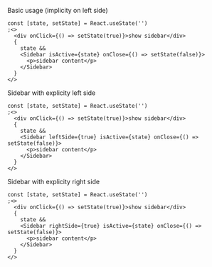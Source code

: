 Basic usage (implicity on left side)

```
const [state, setState] = React.useState('')
;<>
  <div onClick={() => setState(true)}>show sidebar</div>
  {
    state &&
    <Sidebar isActive={state} onClose={() => setState(false)}>
      <p>sidebar content</p>
    </Sidebar>
  }
</>
```

Sidebar with explicity left side

```
const [state, setState] = React.useState('')
;<>
  <div onClick={() => setState(true)}>show sidebar</div>
  {
    state &&
    <Sidebar leftSide={true} isActive={state} onClose={() => setState(false)}>
      <p>sidebar content</p>
    </Sidebar>
  }
</>
```

Sidebar with explicity right side

```
const [state, setState] = React.useState('')
;<>
  <div onClick={() => setState(true)}>show sidebar</div>
  {
    state &&
    <Sidebar rightSide={true} isActive={state} onClose={() => setState(false)}>
      <p>sidebar content</p>
    </Sidebar>
  }
</>
```
